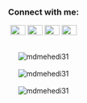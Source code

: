
<div class="row" align="center">
<h3 align="center" align>Connect with me:</h3>
<div class="column" align="center">
<a href="https://fb.com/m.h.mehedi.hasan.sakib" target="blank"><img align="center" src="https://raw.githubusercontent.com/rahuldkjain/github-profile-readme-generator/master/src/images/icons/Social/facebook.svg" alt="m.h.mehedi.hasan.sakib" height="20" width="30" /></a>
<a href="https://twitter.com/mdmehedi_31" target="blank"><img align="center" src="https://raw.githubusercontent.com/rahuldkjain/github-profile-readme-generator/master/src/images/icons/Social/twitter.svg" alt="mdmehedi_31" height="20" width="30" /></a>
<a href="https://linkedin.com/in/mdmehedihasan31" target="blank"><img align="center" src="https://raw.githubusercontent.com/rahuldkjain/github-profile-readme-generator/master/src/images/icons/Social/linked-in-alt.svg" alt="mdmehedihasan31" height="20" width="30" /></a>
<a href="https://www.leetcode.com/mdmehedihasan31" target="blank"><img align="center" src="https://raw.githubusercontent.com/rahuldkjain/github-profile-readme-generator/master/src/images/icons/Social/leet-code.svg" alt="mdmehedihasan31" height="20" width="30" /></a>
</div></br></br></div>

<div class="row" align="center">
<div class="colums"><img align="center" src="https://github-readme-stats.vercel.app/api/top-langs?username=mdmehedi31&show_icons=true&locale=en&layout=compact" alt="mdmehedi31"/></div></br>
 <div class="colums"><img align="center" src="https://github-readme-stats.vercel.app/api?username=mdmehedi31&show_icons=true&locale=en" alt="mdmehedi31"/></div></br>
<div class="column"><img align="center" src="https://github-readme-streak-stats.herokuapp.com/?user=mdmehedi31&" alt="mdmehedi31" /></div></br>

</br>
</div>

